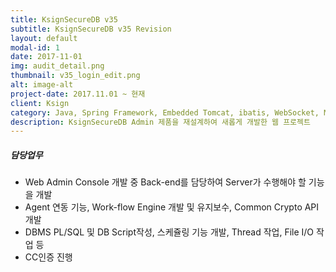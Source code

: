 ```yaml
---
title: KsignSecureDB v35 
subtitle: KsignSecureDB v35 Revision
layout: default
modal-id: 1
date: 2017-11-01
img: audit_detail.png
thumbnail: v35_login_edit.png
alt: image-alt
project-date: 2017.11.01 ~ 현재
client: Ksign
category: Java, Spring Framework, Embedded Tomcat, ibatis, WebSocket, MVC Pattern, Singleton Pattern
description: KsignSecureDB Admin 제품을 재설계하여 새롭게 개발한 웹 프로젝트
---
```

##### 담당업무
* Web Admin Console 개발 중 Back-end를 담당하여 Server가 수행해야 할 기능을 개발
* Agent 연동 기능, Work-flow Engine 개발 및 유지보수, Common Crypto API 개발
* DBMS PL/SQL 및 DB Script작성, 스케쥴링 기능 개발, Thread 작업, File I/O 작업 등
* CC인증 진행